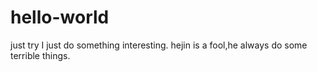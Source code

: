 # hello-world
just try
I just do something interesting.
hejin is a fool,he always do some terrible things.

